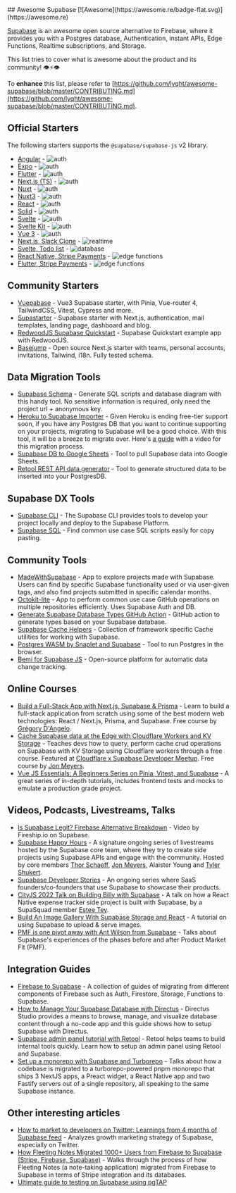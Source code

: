 <div class="github-widget" data-repo="lyqht/awesome-supabase"></div>
## Awesome Supabase  [![Awesome](https://awesome.re/badge-flat.svg)](https://awesome.re)

[Supabase](https://supabase.com/) is an awesome open source alternative to Firebase, where it provides you with a Postgres database, Authentication, instant APIs, Edge Functions, Realtime subscriptions, and Storage.

This list tries to cover what is awesome about the product and its community! 👁⚡️👁

To **enhance** this list, please refer to [https://github.com/lyqht/awesome-supabase/blob/master/CONTRIBUTING.md](https://github.com/lyqht/awesome-supabase/blob/master/CONTRIBUTING.md).



## Official Starters

The following starters supports the `@supabase/supabase-js` v2 library.

- [Angular](https://github.com/supabase/supabase/tree/master/examples/user-management/angular-user-management) - ![auth](https://img.shields.io/badge/-auth-informational)
- [Expo](https://github.com/supabase/supabase/tree/master/examples/user-management/expo-user-management) - ![auth](https://img.shields.io/badge/-auth-informational)
- [Flutter](https://github.com/supabase/supabase/tree/master/examples/user-management/flutter-user-management) - ![auth](https://img.shields.io/badge/-auth-informational)
- [Next.js (TS)](https://github.com/supabase/supabase/tree/master/examples/user-management/nextjs-ts-user-management) - ![auth](https://img.shields.io/badge/-auth-informational)
- [Nuxt](https://github.com/supabase/supabase/tree/master/examples/user-management/nuxtjs-user-management) - ![auth](https://img.shields.io/badge/-auth-informational)
- [Nuxt3](https://github.com/supabase/supabase/tree/master/examples/user-management/nuxt3-user-management) - ![auth](https://img.shields.io/badge/-auth-informational)
- [React](https://github.com/supabase/supabase/tree/master/examples/user-management/react-user-management) - ![auth](https://img.shields.io/badge/-auth-informational)
- [Solid](https://github.com/supabase/supabase/tree/master/examples/user-management/solid-user-management) - ![auth](https://img.shields.io/badge/-auth-informational)
- [Svelte](https://github.com/supabase/supabase/tree/master/examples/user-management/svelte-user-management) - ![auth](https://img.shields.io/badge/-auth-informational)
- [Svelte Kit](https://github.com/supabase/supabase/tree/master/examples/user-management/sveltekit-user-management) - ![auth](https://img.shields.io/badge/-auth-informational)
- [Vue 3](https://github.com/supabase/supabase/tree/master/examples/user-management/vue3-user-management) - ![auth](https://img.shields.io/badge/-auth-informational)
- [Next.js, Slack Clone](https://github.com/supabase/supabase/tree/master/examples/slack-clone/nextjs-slack-clone) - ![realtime](https://img.shields.io/badge/-realtime-orange)
- [Svelte, Todo list](https://github.com/supabase/supabase/tree/master/examples/todo-list/sveltejs-todo-list) - ![database](https://img.shields.io/badge/-database-9cf)
- [React Native, Stripe Payments](https://github.com/supabase-community/expo-stripe-payments-with-supabase-functions) - ![edge functions](https://img.shields.io/badge/-edge%20functions-darkgreen)
- [Flutter, Stripe Payments](https://github.com/supabase-community/flutter-stripe-payments-with-supabase-functions) - ![edge functions](https://img.shields.io/badge/-edge%20functions-darkgreen)

## Community Starters

- [Vuepabase](https://github.com/JMaylor/vuepabase) - Vue3 Supabase starter, with Pinia, Vue-router 4, TailwindCSS, Vitest, Cypress and more.
- [Supastarter](https://supastarter.dev) - Supabase starter with Next.js, authentication, mail templates, landing page, dashboard and blog.
- [RedwoodJS Supabase Quickstart](https://github.com/redwoodjs/redwoodjs-supabase-quickstart) - Supabase Quickstart example app with RedwoodJS.
- [Basejump](https://usebasejump.com) - Open source Next.js starter with teams, personal accounts, invitations, Tailwind, i18n. Fully tested schema.
## Data Migration Tools

- [Supabase Schema](https://supabase-schema.vercel.app/) - Generate SQL scripts and database diagram with this handy tool. No sensitive information is required, only need the project url + anonymous key.
- [Heroku to Supabase Importer](https://migrate.supabase.com/) - Given Heroku is ending free-tier support soon, if you have any Postgres DB that you want to continue supporting on your projects, migrating to Supabase will be a good choice. With this tool, it will be a breeze to migrate over. Here's [a guide](https://supabase.com/docs/guides/migrations/heroku) with a video for this migration process.
- [Supabase DB to Google Sheets](https://github.com/jadynekena/supabase-googlesheet) - Tool to pull Supabase data into Google Sheets.
- [Retool REST API data generator](https://retool.com/api-generator) - Tool to generate structured data to be inserted into your PostgresDB.

## Supabase DX Tools

- [Supabase CLI](https://supabase.com/docs/reference/cli) - The Supabase CLI provides tools to develop your project locally and deploy to the Supabase Platform.
- [Supabase SQL](https://database.dev/) - Find common use case SQL scripts easily for copy pasting.

## Community Tools

- [MadeWithSupabase](https://www.madewithsupabase.com/) - App to explore projects made with Supabase. Users can find by specific Supabase functionality used or via user-given tags, and also find projects submitted in specific calendar months.
- [Octokit-lite](https://github.com/lyqht/Octokit-lite) - App to perform common use case GitHub operations on multiple repositories efficiently. Uses Supabase Auth and DB.
- [Generate Supabase Database Types GitHub Action](https://github.com/lyqht/generate-supabase-db-types-github-action) - GitHub action to generate types based on your Supabase database. 
- [Supabase Cache Helpers](https://github.com/psteinroe/supabase-cache-helpers) - Collection of framework specific Cache utilities for working with Supabase.
- [Postgres WASM by Snaplet and Supabase](https://supabase.com/blog/postgres-wasm) - Tool to run Postgres in the browser.
- [Bemi for Supabase JS](https://github.com/BemiHQ/bemi-supabase-js) - Open-source platform for automatic data change tracking.

## Online Courses

- [Build a Full-Stack App with Next.js, Supabase & Prisma](https://themodern.dev/courses/build-a-fullstack-app-with-nextjs-supabase-and-prisma-322389284337222224) - Learn to build a full-stack application from scratch using some of the best modern web technologies: React / Next.js, Prisma, and Supabase. Free course by [Grégory D'Angelo](https://twitter.com/gdangel0).
- [Cache Supabase data at the Edge with Cloudflare Workers and KV Storage](https://egghead.io/courses/cache-supabase-data-at-the-edge-with-cloudflare-workers-and-kv-storage-883c7959) - Teaches devs how to query, perform cache crud operations on  Supabase with KV Storage using Cloudflare workers through a free course. 
Featured at [Cloudflare x Supabase Developer Meetup](https://t.co/sqmDQahsA4). Free course by [Jon Meyers](https://twitter.com/jonmeyers_io).
- [Vue JS Essentials: A Beginners Series on Pinia, Vitest, and Supabase](https://www.youtube.com/watch?v=W-D6h7Jne18) - A great series of in-depth tutorials, includes frontend tests and mocks to emulate a production grade project.

## Videos, Podcasts, Livestreams, Talks

- [Is Supabase Legit? Firebase Alternative Breakdown](https://youtu.be/WiwfiVdfRIc) - Video by Fireship.io on Supabase.
- [Supabase Happy Hours](https://www.youtube.com/watch?v=IJoc6dKy03c&list=PL5S4mPUpp4Ouyw8bMupHgxC3VL9BLZzvV) - A signature ongoing series of livestreams hosted by the Supabase core team, where they try to create side projects using Supabase APIs and engage with the community. Hosted by core members [Thor Schaeff](https://thorweb.dev/), [Jon Meyers](https://jonmeyers.io/), Alaister Young and [Tyler Shukert](https://dshukertjr.dev/).
- [Supabase Developer Stories](https://www.youtube.com/watch?v=QAm1x7KaLq4&list=PL5S4mPUpp4OuzQN-a_FY3OZQuYo4NmXvb) - An ongoing series where SaaS founders/co-founders that use Supabase to showcase their products.
- [CityJS 2022 Talk on Building Billy with Supabase](https://www.youtube.com/watch?v=UiANV3uqT04&t=6841s) - A talk on how a React Native expense tracker side project is built with Supabase, by a SupaSquad member [Estee Tey](https://esteetey.dev/).
- [Build An Image Gallery With Supabase Storage and React](https://www.youtube.com/watch?v=8tfdY0Sf2rA) - A tutorial on using Supabase to upload & serve images.
- [PMF is one pivot away with Ant Wilson from Supabase](https://podcast.bitreach.io/episodes/product-market-fit-is-one-pivot-away-with-ant-wilson-founder-of-supabase) - Talks about Supabase's experiences of the phases before and after Product Market Fit (PMF).

## Integration Guides

- [Firebase to Supabase](https://github.com/supabase-community/firebase-to-supabase) - A collection of guides of migrating from different components of Firebase such as Auth, Firestore, Storage, Functions to Supabase.
- [How to Manage Your Supabase Database with Directus](https://directus.io/guides/directus-plus-supabase/) - Directus Studio provides a means to browse, manage, and visualize database content through a no-code app and this guide shows how to setup Supabase with Directus.
- [Supabase admin panel tutorial with Retool](https://retool.com/blog/supabase-tutorial-admin-panel/) - Retool helps teams to build internal tools quickly. Learn how to setup an admin panel using Retool and Supabase.
- [Set up a monorepo with Supabase and Turborepo](https://philipp.steinroetter.com/posts/supabase-turborepo) - Talks about how a codebase is migrated to a turborepo-powered pnpm monorepo that ships 3 NextJS apps, a Preact widget, a React Native app and two Fastify servers out of a single repository, all speaking to the same Supabase instance.

## Other interesting articles

- [How to market to developers on Twitter: Learnings from 4 months of Supabase feed](https://www.developermarkepear.com/blog/developer-marketing-on-social-media-twitter-supabase) - Analyzes growth marketing strategy of Supabase, especially on Twitter.
- [How Fleeting Notes Migrated 1000+ Users from Firebase to Supabase (Stripe, Firebase, Supabase)](https://fleetingnotes.app/posts/migrating-from-firebase-to-supabase/) - Walks through the process of how Fleeting Notes (a note-taking application) migrated from Firebase to Supabase in terms of Stripe integration and its databases.
- [Ultimate guide to testing on Supabase using pgTAP](https://usebasejump.com/blog/testing-on-supabase-with-pgtap)